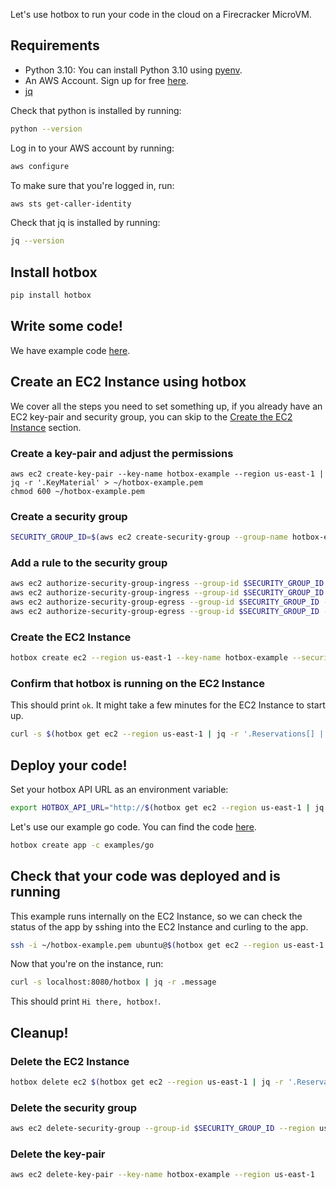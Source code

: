 Let's use hotbox to run your code in the cloud on a Firecracker MicroVM.

## Requirements

- Python 3.10: You can install Python 3.10 using [pyenv](https://github.com/pyenv/pyenv).
- An AWS Account. Sign up for free [here](https://aws.amazon.com/free/).
- [jq](https://stedolan.github.io/jq/)

Check that python is installed by running:

```bash
python --version
```

Log in to your AWS account by running:

```bash
aws configure
```

To make sure that you're logged in, run:

```bash
aws sts get-caller-identity
```

Check that jq is installed by running:

```bash
jq --version
```

## Install hotbox

```bash
pip install hotbox
```

## Write some code!

We have example code [here](https://github.com/anthonycorletti/hotbox/blob/main/examples/).

## Create an EC2 Instance using hotbox

We cover all the steps you need to set something up, if you already have an EC2 key-pair and security group, you can skip to the [Create the EC2 Instance](#create-the-ec2-instance) section.

### Create a key-pair and adjust the permissions

```
aws ec2 create-key-pair --key-name hotbox-example --region us-east-1 | jq -r '.KeyMaterial' > ~/hotbox-example.pem
chmod 600 ~/hotbox-example.pem
```

### Create a security group

```bash
SECURITY_GROUP_ID=$(aws ec2 create-security-group --group-name hotbox-example --description "Security group with all traffic allowed" --vpc-id $(aws ec2 describe-vpcs | jq -r '.Vpcs[] | select(.IsDefault) | .VpcId') --region us-east-1 | jq -r '.GroupId')
```

### Add a rule to the security group

```bash
aws ec2 authorize-security-group-ingress --group-id $SECURITY_GROUP_ID --protocol all --port all --cidr 0.0.0.0/0 --region us-east-1
aws ec2 authorize-security-group-ingress --group-id $SECURITY_GROUP_ID --ip-permissions IpProtocol=-1,Ipv6Ranges='[{CidrIpv6=::/0}]'
aws ec2 authorize-security-group-egress --group-id $SECURITY_GROUP_ID --protocol all --port all --cidr 0.0.0.0/0 --region us-east-1
aws ec2 authorize-security-group-egress --group-id $SECURITY_GROUP_ID --ip-permissions IpProtocol=-1,Ipv6Ranges='[{CidrIpv6=::/0}]'
```

### Create the EC2 Instance

```bash
hotbox create ec2 --region us-east-1 --key-name hotbox-example --security-group-ids $SECURITY_GROUP_ID
```

### Confirm that hotbox is running on the EC2 Instance

This should print `ok`. It might take a few minutes for the EC2 Instance to start up.

```bash
curl -s $(hotbox get ec2 --region us-east-1 | jq -r '.Reservations[] | select(.Instances[] | .State.Name == "running") | .Instances[].PublicDnsName')/api/v0/healthcheck | jq -r .message
```

## Deploy your code!

Set your hotbox API URL as an environment variable:

```bash
export HOTBOX_API_URL="http://$(hotbox get ec2 --region us-east-1 | jq -r '.Reservations[] | select(.Instances[] | .State.Name == "running") | .Instances[].PublicDnsName')/api/v0"
```

Let's use our example go code. You can find the code [here](https://github.com/anthonycorletti/hotbox/blob/main/examples/go).

```bash
hotbox create app -c examples/go
```

## Check that your code was deployed and is running

This example runs internally on the EC2 Instance, so we can check the status of the app by sshing into the EC2 Instance and curling to the app.

```bash
ssh -i ~/hotbox-example.pem ubuntu@$(hotbox get ec2 --region us-east-1 | jq -r '.Reservations[] | select(.Instances[] | .State.Name == "running") | .Instances[].PublicDnsName')
```

Now that you're on the instance, run:

```bash
curl -s localhost:8080/hotbox | jq -r .message
```

This should print `Hi there, hotbox!`.

## Cleanup!

### Delete the EC2 Instance

```bash
hotbox delete ec2 $(hotbox get ec2 --region us-east-1 | jq -r '.Reservations[0].Instances[0] | .InstanceId') --region us-east-1
```

### Delete the security group

```bash
aws ec2 delete-security-group --group-id $SECURITY_GROUP_ID --region us-east-1
```

### Delete the key-pair

```bash
aws ec2 delete-key-pair --key-name hotbox-example --region us-east-1
```
